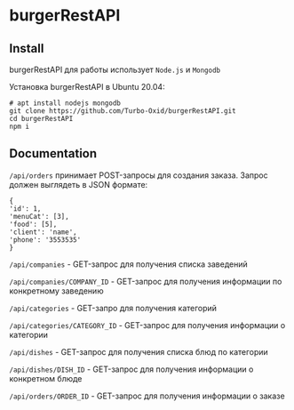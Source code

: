 # burgerRestAPI

## Install

burgerRestAPI для работы использует `Node.js` и `Mongodb`

Установка burgerRestAPI в Ubuntu 20.04:
```
# apt install nodejs mongodb 
git clone https://github.com/Turbo-Oxid/burgerRestAPI.git
cd burgerRestAPI
npm i
```

## Documentation

`/api/orders` принимает POST-запросы для создания заказа.
Запрос должен выглядеть в JSON формате:
```
{
'id': 1, 
'menuCat': [3], 
'food': [5], 
'client': 'name', 
'phone': '3553535'
}
```
`/api/companies` - GET-запрос для получения списка заведений

`/api/companies/COMPANY_ID` - GET-запрос для получения информации по конкретному заведению

`/api/categories` - GET-запро для получения категорий

`/api/categories/CATEGORY_ID` - GET-запрос для получения информации о категории

`/api/dishes` - GET-запрос для получения списка блюд по категории

`/api/dishes/DISH_ID` - GET-запрос для получения информации о конкретном блюде

`/api/orders/ORDER_ID` - GET-запрос для получения информации о заказе
